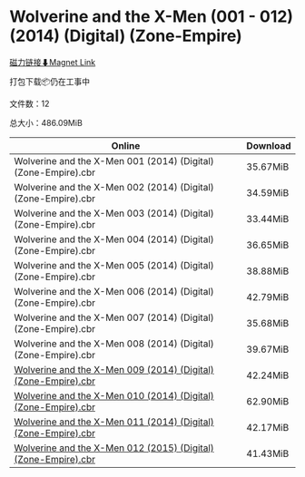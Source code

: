 # Wolverine and the X-Men (001 - 012) (2014) (Digital) (Zone-Empire)

[磁力链接⬇Magnet Link](magnet:?xt=urn:btih:621510c361ab300374f75574acef7d530c82459c&dn=Wolverine%20and%20the%20X-Men%20%28001%20-%20012%29%20%282014%29%20%28Digital%29%20%28Zone-Empire%29)

打包下载📦仍在工事中

文件数：12

总大小：486.09MiB

Online | Download
--- | ---
Wolverine and the X-Men 001 (2014) (Digital) (Zone-Empire).cbr | 35.67MiB
Wolverine and the X-Men 002 (2014) (Digital) (Zone-Empire).cbr | 34.59MiB
Wolverine and the X-Men 003 (2014) (Digital) (Zone-Empire).cbr | 33.44MiB
Wolverine and the X-Men 004 (2014) (Digital) (Zone-Empire).cbr | 36.65MiB
Wolverine and the X-Men 005 (2014) (Digital) (Zone-Empire).cbr | 38.88MiB
Wolverine and the X-Men 006 (2014) (Digital) (Zone-Empire).cbr | 42.79MiB
Wolverine and the X-Men 007 (2014) (Digital) (Zone-Empire).cbr | 35.68MiB
Wolverine and the X-Men 008 (2014) (Digital) (Zone-Empire).cbr | 39.67MiB
[Wolverine and the X-Men 009 (2014) (Digital) (Zone-Empire).cbr](https://github.com/alicewish/markdown/blob/master/comic/Wolverine-X-Men-009-2014-Digital-Zone-Empire-cbr.md) | 42.24MiB
[Wolverine and the X-Men 010 (2014) (Digital) (Zone-Empire).cbr](https://github.com/alicewish/markdown/blob/master/comic/Wolverine-X-Men-010-2014-Digital-Zone-Empire-cbr.md) | 62.90MiB
[Wolverine and the X-Men 011 (2014) (Digital) (Zone-Empire).cbr](https://github.com/alicewish/markdown/blob/master/comic/Wolverine-X-Men-011-2014-Digital-Zone-Empire-cbr.md) | 42.17MiB
[Wolverine and the X-Men 012 (2015) (Digital) (Zone-Empire).cbr](https://github.com/alicewish/markdown/blob/master/comic/Wolverine-X-Men-012-2015-Digital-Zone-Empire-cbr.md) | 41.43MiB